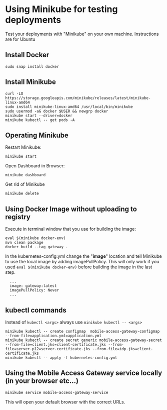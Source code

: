 # Using Minikube for testing deployments

Test your deployments with "Minikube" on your own machine. Instructions are for Ubuntu

## Install Docker 
````
sudo snap install docker
````

## Install Minikube 
````
curl -LO https://storage.googleapis.com/minikube/releases/latest/minikube-linux-amd64
sudo install minikube-linux-amd64 /usr/local/bin/minikube
sudo usermod -aG docker $USER && newgrp docker
minikube start --driver=docker
minikube kubectl -- get pods -A
````

## Operating Minikube
Restart Minikube:
````
minikube start
````

Open Dashboard in Browser:
````
minikube dashboard
````

Get rid of Minikube
````
minikube delete
````

## Using Docker Image without uploading to registry
Execute in terminal window that you use for building the image:
````
eval $(minikube docker-env)
mvn clean package
docker build --tag gateway .
````

In the kubernetes-config.yml change the "**image**" location and tell Minikube to use the local image by adding imagePullPolicy. This will only work if
you used `eval $(minikube docker-env)` before building the image in the last step.
````
  ...
  image: gateway:latest
  imagePullPolicy: Never
  ...  
````

## kubectl commands
Instead of `kubectl <args>` always use `minikube kubectl -- <args>`
````
minikube kubectl -- create configmap  mobile-access-gateway-configmap --from-file=application.yml=application.yml
minikube kubectl -- create secret generic mobile-access-gateway-secret --from-file=client.jks=client-certificate.jks --from-file=server.p12=server-certificate.jks --from-file=idp.jks=client-certificate.jks
minikube kubectl -- apply -f kubernetes-config.yml
````

## Using the Mobile Access Gateway service locally (in your browser etc...)
````
minikube service mobile-access-gateway-service
````
This will open your default browser with the correct URLs.
